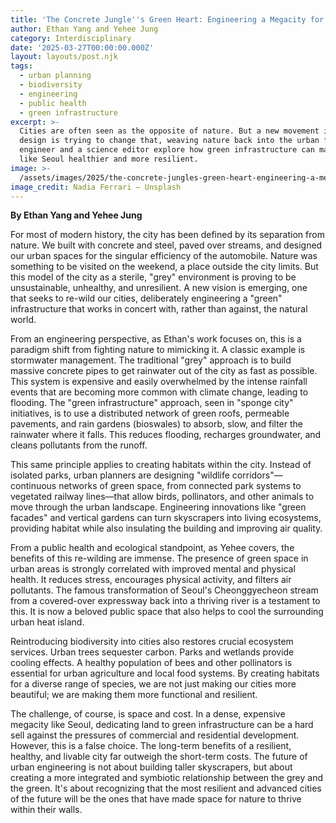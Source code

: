 ```yaml
---
title: 'The Concrete Jungle''s Green Heart: Engineering a Megacity for Biodiversity'
author: Ethan Yang and Yehee Jung
category: Interdisciplinary
date: '2025-03-27T00:00:00.000Z'
layout: layouts/post.njk
tags:
  - urban planning
  - biodiversity
  - engineering
  - public health
  - green infrastructure
excerpt: >-
  Cities are often seen as the opposite of nature. But a new movement in urban
  design is trying to change that, weaving nature back into the urban fabric. An
  engineer and a science editor explore how green infrastructure can make cities
  like Seoul healthier and more resilient.
image: >-
  /assets/images/2025/the-concrete-jungles-green-heart-engineering-a-megacity-for-biodiversity.jpg
image_credit: Nadia Ferrari — Unsplash
---
```


**By Ethan Yang and Yehee Jung**

For most of modern history, the city has been defined by its separation from nature. We built with concrete and steel, paved over streams, and designed our urban spaces for the singular efficiency of the automobile. Nature was something to be visited on the weekend, a place outside the city limits. But this model of the city as a sterile, "grey" environment is proving to be unsustainable, unhealthy, and unresilient. A new vision is emerging, one that seeks to re-wild our cities, deliberately engineering a "green" infrastructure that works in concert with, rather than against, the natural world.

From an engineering perspective, as Ethan's work focuses on, this is a paradigm shift from fighting nature to mimicking it. A classic example is stormwater management. The traditional "grey" approach is to build massive concrete pipes to get rainwater out of the city as fast as possible. This system is expensive and easily overwhelmed by the intense rainfall events that are becoming more common with climate change, leading to flooding. The "green infrastructure" approach, seen in "sponge city" initiatives, is to use a distributed network of green roofs, permeable pavements, and rain gardens (bioswales) to absorb, slow, and filter the rainwater where it falls. This reduces flooding, recharges groundwater, and cleans pollutants from the runoff.

This same principle applies to creating habitats within the city. Instead of isolated parks, urban planners are designing "wildlife corridors"—continuous networks of green space, from connected park systems to vegetated railway lines—that allow birds, pollinators, and other animals to move through the urban landscape. Engineering innovations like "green facades" and vertical gardens can turn skyscrapers into living ecosystems, providing habitat while also insulating the building and improving air quality.

From a public health and ecological standpoint, as Yehee covers, the benefits of this re-wilding are immense. The presence of green space in urban areas is strongly correlated with improved mental and physical health. It reduces stress, encourages physical activity, and filters air pollutants. The famous transformation of Seoul's Cheonggyecheon stream from a covered-over expressway back into a thriving river is a testament to this. It is now a beloved public space that also helps to cool the surrounding urban heat island.

Reintroducing biodiversity into cities also restores crucial ecosystem services. Urban trees sequester carbon. Parks and wetlands provide cooling effects. A healthy population of bees and other pollinators is essential for urban agriculture and local food systems. By creating habitats for a diverse range of species, we are not just making our cities more beautiful; we are making them more functional and resilient.

The challenge, of course, is space and cost. In a dense, expensive megacity like Seoul, dedicating land to green infrastructure can be a hard sell against the pressures of commercial and residential development. However, this is a false choice. The long-term benefits of a resilient, healthy, and livable city far outweigh the short-term costs. The future of urban engineering is not about building taller skyscrapers, but about creating a more integrated and symbiotic relationship between the grey and the green. It's about recognizing that the most resilient and advanced cities of the future will be the ones that have made space for nature to thrive within their walls.
